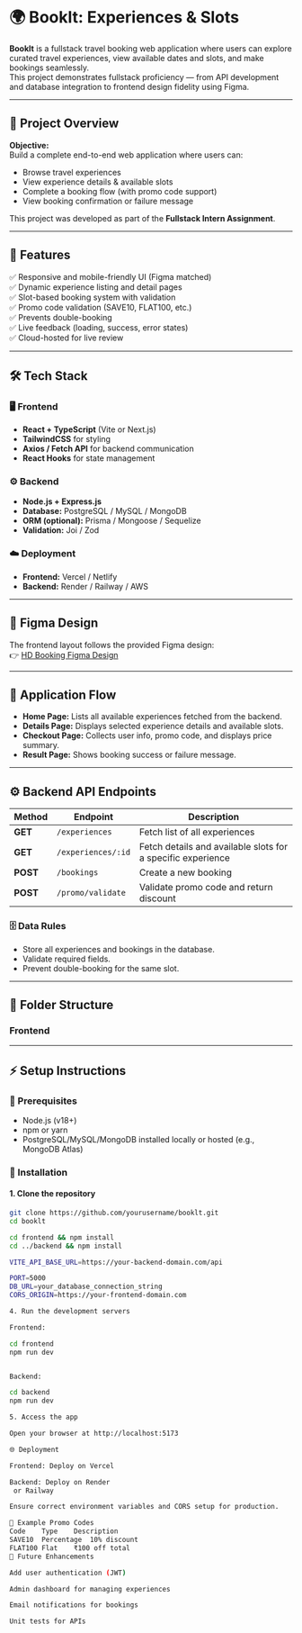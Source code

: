 # 🌍 Booklt: Experiences & Slots

**Booklt** is a fullstack travel booking web application where users can explore curated travel experiences, view available dates and slots, and make bookings seamlessly.  
This project demonstrates fullstack proficiency — from API development and database integration to frontend design fidelity using Figma.

---

## 🚀 Project Overview

**Objective:**  
Build a complete end-to-end web application where users can:

- Browse travel experiences
- View experience details & available slots
- Complete a booking flow (with promo code support)
- View booking confirmation or failure message

This project was developed as part of the **Fullstack Intern Assignment**.

---

## 🧠 Features

✅ Responsive and mobile-friendly UI (Figma matched)  
✅ Dynamic experience listing and detail pages  
✅ Slot-based booking system with validation  
✅ Promo code validation (SAVE10, FLAT100, etc.)  
✅ Prevents double-booking  
✅ Live feedback (loading, success, error states)  
✅ Cloud-hosted for live review  

---

## 🛠️ Tech Stack

### 🖥️ Frontend
- **React + TypeScript** (Vite or Next.js)
- **TailwindCSS** for styling
- **Axios / Fetch API** for backend communication
- **React Hooks** for state management

### ⚙️ Backend
- **Node.js + Express.js**
- **Database:** PostgreSQL / MySQL / MongoDB
- **ORM (optional):** Prisma / Mongoose / Sequelize
- **Validation:** Joi / Zod

### ☁️ Deployment
- **Frontend:** Vercel / Netlify
- **Backend:** Render / Railway / AWS

---

## 📸 Figma Design

The frontend layout follows the provided Figma design:  
👉 [HD Booking Figma Design](https://www.figma.com/design/8X6E1Ev8YdtZ3erV0lifvb/HD-booking?node-id=0-1&p=f&t=K4scwnxfIHmfbb2a-0)

---

## 🧩 Application Flow


- **Home Page:** Lists all available experiences fetched from the backend.  
- **Details Page:** Displays selected experience details and available slots.  
- **Checkout Page:** Collects user info, promo code, and displays price summary.  
- **Result Page:** Shows booking success or failure message.

---

## ⚙️ Backend API Endpoints

| Method | Endpoint | Description |
|--------|-----------|-------------|
| **GET** | `/experiences` | Fetch list of all experiences |
| **GET** | `/experiences/:id` | Fetch details and available slots for a specific experience |
| **POST** | `/bookings` | Create a new booking |
| **POST** | `/promo/validate` | Validate promo code and return discount |

### 🗄️ Data Rules
- Store all experiences and bookings in the database.
- Validate required fields.
- Prevent double-booking for the same slot.

---

## 💾 Folder Structure

### Frontend



---

## ⚡️ Setup Instructions

### 🔹 Prerequisites
- Node.js (v18+)
- npm or yarn
- PostgreSQL/MySQL/MongoDB installed locally or hosted (e.g., MongoDB Atlas)

### 🔹 Installation

#### 1. Clone the repository
```bash
git clone https://github.com/yourusername/booklt.git
cd booklt

cd frontend && npm install
cd ../backend && npm install

VITE_API_BASE_URL=https://your-backend-domain.com/api

PORT=5000
DB_URL=your_database_connection_string
CORS_ORIGIN=https://your-frontend-domain.com

4. Run the development servers

Frontend:

cd frontend
npm run dev


Backend:

cd backend
npm run dev

5. Access the app

Open your browser at http://localhost:5173

🌐 Deployment

Frontend: Deploy on Vercel

Backend: Deploy on Render
 or Railway

Ensure correct environment variables and CORS setup for production.

📘 Example Promo Codes
Code	Type	Description
SAVE10	Percentage	10% discount
FLAT100	Flat	₹100 off total
🧠 Future Enhancements

Add user authentication (JWT)

Admin dashboard for managing experiences

Email notifications for bookings

Unit tests for APIs
